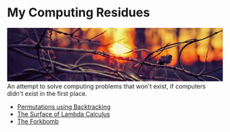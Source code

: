 My Computing Residues
=====================

<img src="/pictures/wood-sun.png" class="banner" alt="wood-sun" />

<div class="text-left">An attempt to solve computing problems that won't exist, if computers didn't
exist in the first place.</div>

- [Permutations using Backtracking](permutations)
- [The Surface of Lambda Calculus](lambda)
- [The Forkbomb](forkbomb)
